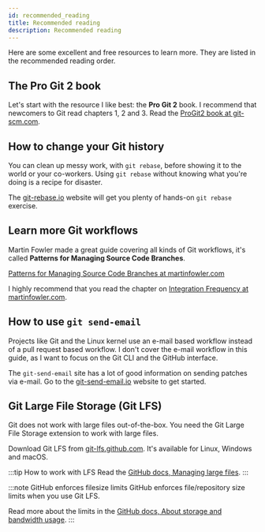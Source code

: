 ```yaml
---
id: recommended_reading
title: Recommended reading
description: Recommended reading
---
```


Here are some excellent and free resources to learn more.
They are listed in the recommended reading order.

## The Pro Git 2 book

Let's start with the resource I like best: the **Pro Git 2** book.
I recommend that newcomers to Git read chapters 1, 2 and 3.
Read the [ProGit2 book at git-scm.com](https://git-scm.com/book/en/v2).

## How to change your Git history

You can clean up messy work, with `git rebase`, before showing it to the world or your co-workers.
Using `git rebase` without knowing what you're doing is a recipe for disaster.

The [git-rebase.io](https://git-rebase.io/) website will get you plenty of hands-on `git rebase` exercise.

## Learn more Git workflows

Martin Fowler made a great guide covering all kinds of Git workflows, it's called **Patterns for Managing Source Code Branches**.

[Patterns for Managing Source Code Branches at martinfowler.com](https://martinfowler.com/articles/branching-patterns.html)

I highly recommend that you read the chapter on [Integration Frequency at martinfowler.com](https://martinfowler.com/articles/branching-patterns.html#integration-frequency).

## How to use `git send-email`

Projects like Git and the Linux kernel use an e-mail based workflow instead of a pull request based workflow.
I don't cover the e-mail workflow in this guide, as I want to focus on the Git CLI and the GitHub interface.

The `git-send-email` site has a lot of good information on sending patches via e-mail.
Go to the [git-send-email.io](https://git-send-email.io/) website to get started.

## Git Large File Storage (Git LFS)

Git does not work with large files out-of-the-box.
You need the Git Large File Storage extension to work with large files.

Download Git LFS from [git-lfs.github.com](https://git-lfs.github.com/).
It's available for Linux, Windows and macOS.

:::tip How to work with LFS
Read the [GitHub docs, Managing large files](https://docs.github.com/en/github/managing-large-files).
:::

:::note GitHub enforces filesize limits
GitHub enforces file/repository size limits when you use Git LFS.

Read more about the limits in the [GitHub docs, About storage and bandwidth usage](https://docs.github.com/en/github/managing-large-files/versioning-large-files/about-storage-and-bandwidth-usage).
:::
